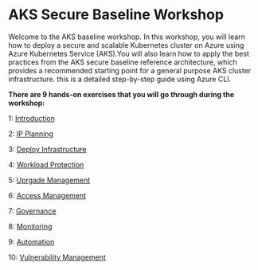 # AKS Secure Baseline Workshop

Welcome to the AKS baseline workshop. In this workshop, you will learn how to deploy a secure and scalable Kubernetes cluster on Azure using Azure Kubernetes Service (AKS).You will also learn how to apply the best practices from the AKS secure baseline reference architecture, which provides a recommended starting point for a general purpose AKS cluster infrastructure. this is a detailed step-by-step guide using Azure CLI.


**There are 9 hands-on exercises that you will go through during the workshop:**

1: <a href="https://github.com/pelithne/AKS_Security_and_monitoring/blob/main/01-introduction.md">Introduction</a>

2: <a href="https://github.com/pelithne/AKS_Security_and_monitoring/blob/main/02-ip-planning.md">IP Planning</a>

3: <a href="https://github.com/pelithne/AKS_Security_and_monitoring/blob/main/03-deploy-infrastructure.md">Deploy Infrastructure</a>

4: <a href="https://github.com/pelithne/AKS_Security_and_monitoring/blob/main/04-workload-protection.md">Workload Protection</a>

5: <a href="https://github.com/pelithne/AKS_Security_and_monitoring/blob/main/05-upgrade-management.md">Uprgade Management</a>

6: <a href="https://github.com/pelithne/AKS_Security_and_monitoring/blob/main/06-access-management.md">Access Management</a>

7: <a href="https://github.com/pelithne/AKS_Security_and_monitoring/blob/main/07-governance.md">Governance</a>

8: <a href="https://github.com/pelithne/AKS_Security_and_monitoring/blob/main/08-monitoring.md">Monitoring</a>

9: <a href="https://github.com/pelithne/AKS_Security_and_monitoring/blob/main/09-automation.md">Automation</a>

10: <a href="https://github.com/pelithne/AKS_Security_and_monitoring/blob/main/10-vulnerability-management.md">Vulnerability Management</a>